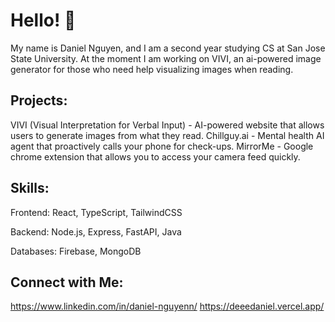 # Hello! 👋
My name is Daniel Nguyen, and I am a second year studying CS at San Jose State University. 
At the moment I am working on VIVI, an ai-powered image generator for those who need help visualizing images when reading. 

## Projects:
VIVI (Visual Interpretation for Verbal Input) - AI-powered website that allows users to generate images from what they read.
Chillguy.ai - Mental health AI agent that proactively calls your phone for check-ups.
MirrorMe - Google chrome extension that allows you to access your camera feed quickly.

## Skills:
Frontend: React, TypeScript, TailwindCSS

Backend: Node.js, Express, FastAPI, Java

Databases: Firebase, MongoDB

## Connect with Me:
https://www.linkedin.com/in/daniel-nguyenn/
https://deeedaniel.vercel.app/
